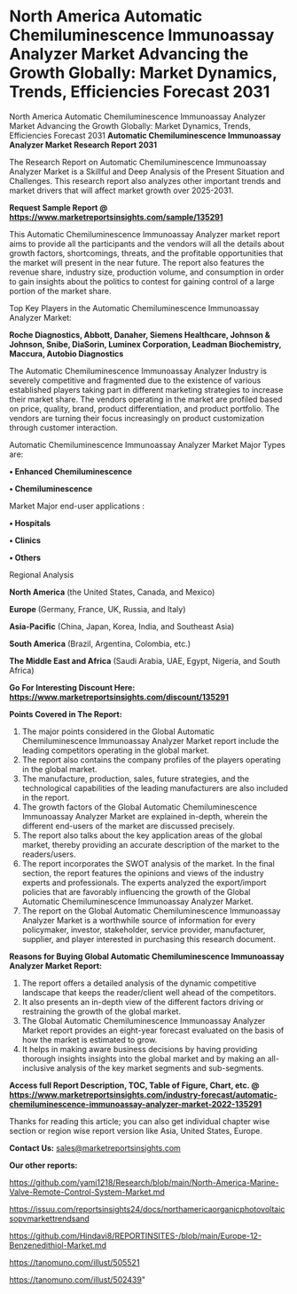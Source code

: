# North America Automatic Chemiluminescence Immunoassay Analyzer Market Advancing the Growth Globally: Market Dynamics, Trends, Efficiencies Forecast 2031
 North America Automatic Chemiluminescence Immunoassay Analyzer Market Advancing the Growth Globally: Market Dynamics, Trends, Efficiencies Forecast 2031
<strong>Automatic Chemiluminescence Immunoassay Analyzer Market Research Report 2031</strong>

The Research Report on Automatic Chemiluminescence Immunoassay Analyzer Market is a Skillful and Deep Analysis of the Present Situation and Challenges. This research report also analyzes other important trends and market drivers that will affect market growth over 2025-2031.

<strong>Request Sample Report @ <a href=https://www.marketreportsinsights.com/sample/135291>https://www.marketreportsinsights.com/sample/135291</a></strong>

This Automatic Chemiluminescence Immunoassay Analyzer market report aims to provide all the participants and the vendors will all the details about growth factors, shortcomings, threats, and the profitable opportunities that the market will present in the near future. The report also features the revenue share, industry size, production volume, and consumption in order to gain insights about the politics to contest for gaining control of a large portion of the market share.

Top Key Players in the Automatic Chemiluminescence Immunoassay Analyzer Market:

<strong>Roche Diagnostics, Abbott, Danaher, Siemens Healthcare, Johnson & Johnson, Snibe, DiaSorin, Luminex Corporation, Leadman Biochemistry, Maccura, Autobio Diagnostics</strong>

The Automatic Chemiluminescence Immunoassay Analyzer Industry is severely competitive and fragmented due to the existence of various established players taking part in different marketing strategies to increase their market share. The vendors operating in the market are profiled based on price, quality, brand, product differentiation, and product portfolio. The vendors are turning their focus increasingly on product customization through customer interaction.

Automatic Chemiluminescence Immunoassay Analyzer Market Major Types are:

<strong>• Enhanced Chemiluminescence

• Chemiluminescence</strong>

Market Major end-user applications :

<strong>• Hospitals

• Clinics

• Others</strong>

Regional Analysis

</u><strong><b>North America</b></strong> (the United States, Canada, and Mexico)

<strong><b>Europe </b></strong>(Germany, France, UK, Russia, and Italy)

<strong><b>Asia-Pacific</b></strong> (China, Japan, Korea, India, and Southeast Asia)

<strong><b>South America</b></strong> (Brazil, Argentina, Colombia, etc.)

<strong><b>The Middle East and Africa</b></strong> (Saudi Arabia, UAE, Egypt, Nigeria, and South Africa)

<strong>Go For Interesting Discount Here: <a href=https://www.marketreportsinsights.com/discount/135291>https://www.marketreportsinsights.com/discount/135291</a></strong>

<strong>Points Covered in The Report:</strong>
<ol>
  <li>The major points considered in the Global Automatic Chemiluminescence Immunoassay Analyzer Market report include the leading competitors operating in the global market.</li>
  <li>The report also contains the company profiles of the players operating in the global market.</li>
  <li>The manufacture, production, sales, future strategies, and the technological capabilities of the leading manufacturers are also included in the report.</li>
  <li>The growth factors of the Global Automatic Chemiluminescence Immunoassay Analyzer Market are explained in-depth, wherein the different end-users of the market are discussed precisely.</li>
  <li>The report also talks about the key application areas of the global market, thereby providing an accurate description of the market to the readers/users.</li>
  <li>The report incorporates the SWOT analysis of the market. In the final section, the report features the opinions and views of the industry experts and professionals. The experts analyzed the export/import policies that are favorably influencing the growth of the Global Automatic Chemiluminescence Immunoassay Analyzer Market.</li>
  <li>The report on the Global Automatic Chemiluminescence Immunoassay Analyzer Market is a worthwhile source of information for every policymaker, investor, stakeholder, service provider, manufacturer, supplier, and player interested in purchasing this research document.</li>
</ol>
<strong>Reasons for Buying Global Automatic Chemiluminescence Immunoassay Analyzer Market Report:</strong>

<ol>
  <li>The report offers a detailed analysis of the dynamic competitive landscape that keeps the reader/client well ahead of the competitors.</li>
  <li>It also presents an in-depth view of the different factors driving or restraining the growth of the global market.</li>
  <li>The Global Automatic Chemiluminescence Immunoassay Analyzer Market report provides an eight-year forecast evaluated on the basis of how the market is estimated to grow.</li>
  <li>It helps in making aware business decisions by having providing thorough insights insights into the global market and by making an all-inclusive analysis of the key market segments and sub-segments.</li>
</ol>
<strong>Access full Report Description, TOC, Table of Figure, Chart, etc. @ <a href=https://www.marketreportsinsights.com/industry-forecast/automatic-chemiluminescence-immunoassay-analyzer-market-2022-135291>https://www.marketreportsinsights.com/industry-forecast/automatic-chemiluminescence-immunoassay-analyzer-market-2022-135291</a></strong>


Thanks for reading this article; you can also get individual chapter wise section or region wise report version like Asia, United States, Europe.

<strong>Contact Us:</strong>
sales@marketreportsinsights.com

<strong>Our other reports:</strong>

<a href=https://github.com/yami1218/Research/blob/main/North-America-Marine-Valve-Remote-Control-System-Market.md>https://github.com/yami1218/Research/blob/main/North-America-Marine-Valve-Remote-Control-System-Market.md</a>

<a href=https://issuu.com/reportsinsights24/docs/northamericaorganicphotovoltaicsopvmarkettrendsand>https://issuu.com/reportsinsights24/docs/northamericaorganicphotovoltaicsopvmarkettrendsand</a>

<a href=https://github.com/Hindavi8/REPORTINSITES-/blob/main/Europe-12-Benzenedithiol-Market.md>https://github.com/Hindavi8/REPORTINSITES-/blob/main/Europe-12-Benzenedithiol-Market.md</a>

<a href=https://tanomuno.com/illust/505521>https://tanomuno.com/illust/505521</a>

<a href=https://tanomuno.com/illust/502439>https://tanomuno.com/illust/502439</a>"
